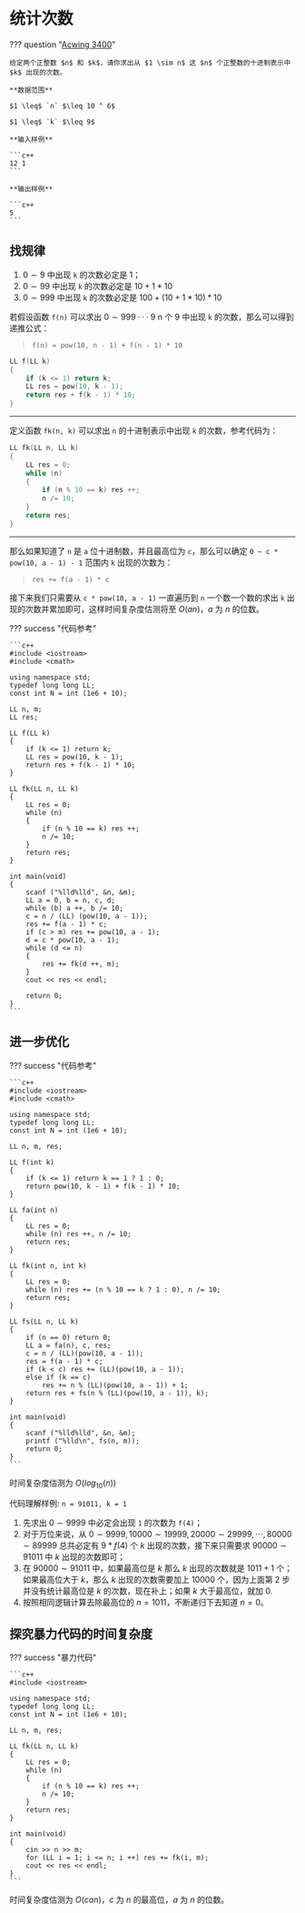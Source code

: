 # 统计次数

??? question "[Acwing 3400](https://www.acwing.com/problem/content/description/3403/)"
    
    给定两个正整数 $n$ 和 $k$，请你求出从 $1 \sim n$ 这 $n$ 个正整数的十进制表示中 $k$ 出现的次数。

    **数据范围**

    $1 \leq$ `n` $\leq 10 ^ 6$

    $1 \leq$ `k` $\leq 9$

    **输入样例**

    ```c++
    12 1
    ```

    **输出样例**

    ```c++
    5
    ```

## 找规律

1. $0 \sim 9$ 中出现 `k` 的次数必定是 $1$；
2. $0 \sim 99$ 中出现 `k` 的次数必定是 $10 + 1 * 10$
3. $0 \sim 999$ 中出现 `k` 的次数必定是 $100 + (10 + 1 * 10) * 10$

若假设函数 `f(n)` 可以求出 $0 \sim 999···9$ n 个 $9$ 中出现 `k` 的次数，那么可以得到递推公式：

> `f(n) = pow(10, n - 1) + f(n - 1) * 10`

```cpp title="求出 0 到 n 个 9 中出现 k 的次数"
LL f(LL k)
{
	if (k <= 1) return k;
	LL res = pow(10, k - 1);
	return res + f(k - 1) * 10;
}
```

---

定义函数 `fk(n, k)` 可以求出 `n` 的十进制表示中出现 `k` 的次数，参考代码为：

```c++
LL fk(LL n, LL k)
{
	LL res = 0;
	while (n)
	{
		if (n % 10 == k) res ++;
		n /= 10;
 	}
 	return res;
}
```

---

那么如果知道了 `n` 是 `a` 位十进制数，并且最高位为 `c`，那么可以确定 `0 ~ c * pow(10, a - 1) - 1` 范围内 `k` 出现的次数为：

> `res += f(a - 1) * c`

接下来我们只需要从 `c * pow(10, a - 1)` 一直遍历到 `n` 一个数一个数的求出 `k` 出现的次数并累加即可，这样时间复杂度估测将至 $O(an)$，$a$ 为 $n$ 的位数。

??? success "代码参考"

    ```c++
    #include <iostream>
    #include <cmath>

    using namespace std;
    typedef long long LL;
    const int N = int (1e6 + 10);

    LL n, m;
    LL res;

    LL f(LL k)
    {
        if (k <= 1) return k;
        LL res = pow(10, k - 1);
        return res + f(k - 1) * 10;
    }

    LL fk(LL n, LL k)
    {
        LL res = 0;
        while (n)
        {
            if (n % 10 == k) res ++;
            n /= 10;
        }
        return res;
    }

    int main(void)
    {
        scanf ("%lld%lld", &n, &m);
        LL a = 0, b = n, c, d;
        while (b) a ++, b /= 10;
        c = n / (LL) (pow(10, a - 1));
        res += f(a - 1) * c;
        if (c > m) res += pow(10, a - 1);
        d = c * pow(10, a - 1);
        while (d <= n)
        {
            res += fk(d ++, m);
        }
        cout << res << endl;
        
        return 0;
    }
    ```

## 进一步优化

??? success "代码参考"

    ```c++
    #include <iostream>
    #include <cmath>

    using namespace std;
    typedef long long LL;
    const int N = int (1e6 + 10);

    LL n, m, res;

    LL f(int k)
    {
        if (k <= 1) return k == 1 ? 1 : 0;
        return pow(10, k - 1) + f(k - 1) * 10;
    }

    LL fa(int n)
    {
        LL res = 0;
        while (n) res ++, n /= 10;
        return res;
    }

    LL fk(int n, int k)
    {
        LL res = 0;
        while (n) res += (n % 10 == k ? 1 : 0), n /= 10;
        return res;
    }

    LL fs(LL n, LL k)
    {
        if (n == 0) return 0;
        LL a = fa(n), c, res;
        c = n / (LL)(pow(10, a - 1));
        res = f(a - 1) * c;
        if (k < c) res += (LL)(pow(10, a - 1));
        else if (k == c)
            res += n % (LL)(pow(10, a - 1)) + 1;
        return res + fs(n % (LL)(pow(10, a - 1)), k);
    }

    int main(void)
    {
        scanf ("%lld%lld", &n, &m);
        printf ("%lld\n", fs(n, m));
        return 0;
    }
    ```

时间复杂度估测为 $O(log_{10}(n))$

代码理解样例: `n = 91011, k = 1`

1. 先求出 $0 \sim 9999$ 中必定会出现 `1` 的次数为 `f(4)`；
2. 对于万位来说，从 $0 \sim 9999, 10000 \sim 19999, 20000 \sim 29999, \cdots, 80000 \sim 89999$ 总共必定有 $9 * f(4)$ 个 $k$ 出现的次数，接下来只需要求 $90000 \sim 91011$ 中 $k$ 出现的次数即可；
3. 在 $90000 \sim 91011$ 中，如果最高位是 $k$ 那么 $k$ 出现的次数就是 $1011 + 1$ 个；如果最高位大于 $k$，那么 $k$ 出现的次数需要加上 $10000$ 个，因为上面第 2 步并没有统计最高位是 $k$ 的次数，现在补上；如果 $k$ 大于最高位，就加 0.
4. 按照相同逻辑计算去除最高位的 $n = 1011$，不断递归下去知道 $n = 0$。

## 探究暴力代码的时间复杂度

??? success "暴力代码"

    ```c++
    #include <iostream>

    using namespace std;
    typedef long long LL;
    const int N = int (1e6 + 10);

    LL n, m, res;

    LL fk(LL n, LL k)
    {
        LL res = 0;
        while (n)
        {
            if (n % 10 == k) res ++;
            n /= 10;
        }
        return res;
    }

    int main(void)
    {
        cin >> n >> m;
        for (LL i = 1; i <= n; i ++) res += fk(i, m);
        cout << res << endl;
    }
    ```

时间复杂度估测为 $O(can)$，$c$ 为 $n$ 的最高位，$a$ 为 $n$ 的位数。